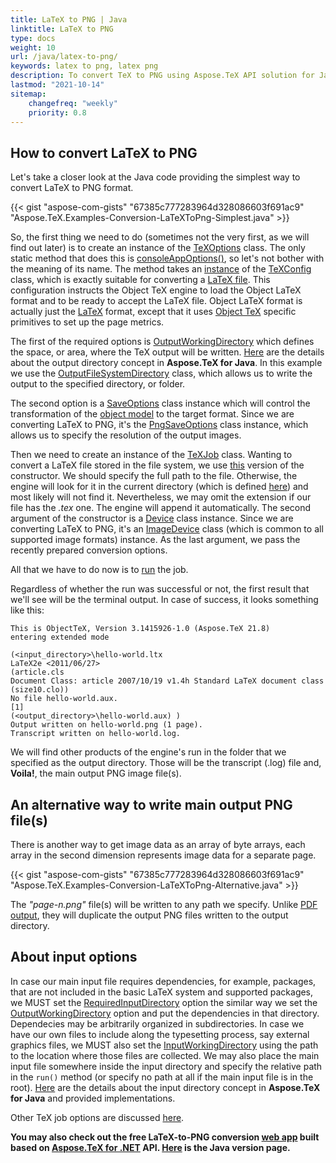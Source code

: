 ```yaml
---
title: LaTeX to PNG | Java
linktitle: LaTeX to PNG
type: docs
weight: 10
url: /java/latex-to-png/
keywords: latex to png, latex png
description: To convert TeX to PNG using Aspose.TeX API solution for Java learn this article to see that describes how to do this and the code examples.
lastmod: "2021-10-14"
sitemap:
    changefreq: "weekly"
    priority: 0.8
---
```


## **How to convert LaTeX to PNG**

Let's take a closer look at the Java code providing the simplest way to convert LaTeX to PNG format.

{{< gist "aspose-com-gists" "67385c777283964d328086603f691ac9" "Aspose.TeX.Examples-Conversion-LaTeXToPng-Simplest.java" >}}

So, the first thing we need to do (sometimes not the very first, as we will find out later) is to create an instance of the [TeXOptions](https://reference.aspose.com/tex/java/com.aspose.tex/TeXOptions) class. The only static method that does this is [consoleAppOptions()](https://reference.aspose.com/tex/java/com.aspose.tex/TeXOptions#consoleAppOptions-com.aspose.tex.TeXConfig-), so let's not bother with the meaning of its name. The method takes an [instance](https://reference.aspose.com/tex/java/com.aspose.tex/TeXConfig#objectLaTeX--) of the [TeXConfig](https://reference.aspose.com/tex/java/com.aspose.tex/TeXConfig) class, which is exactly suitable for converting a [LaTeX file](/tex/net/latex-io/#latex-file). This configuration instructs the Object TeX engine to load the Object LaTeX format and to be ready to accept the LaTeX file. Object LaTeX format is actually just the [LaTeX](/tex/net/what-is-latex/) format, except that it uses [Object TeX](/tex/net/aspose-tex-and-object-tex/#object-tex) specific primitives to set up the page metrics.

The first of the required options is [OutputWorkingDirectory](https://reference.aspose.com/tex/java/com.aspose.tex/TeXOptions#getOutputWorkingDirectory--) which defines the space, or area, where the TeX output will be written. [Here](/tex/java/aspose-tex-output/) are the details about the output directory concept in **Aspose.TeX for Java**. In this example we use the [OutputFileSystemDirectory](https://reference.aspose.com/tex/java/com.aspose.tex/OutputFileSystemDirectory) class, which allows us to write the output to the specified directory, or folder.

The second option is a [SaveOptions](https://reference.aspose.com/tex/java/com.aspose.tex.rendering/SaveOptions) class instance which will control the transformation of the [object model](/tex/net/aspose-tex-and-object-tex/#why-the-new-tex-is-object) to the target format. Since we are converting LaTeX to PNG, it's the [PngSaveOptions](https://reference.aspose.com/tex/java/com.aspose.tex.rendering/PngSaveOptions) class instance, which allows us to specify the resolution of the output images.

Then we need to create an instance of the [TeXJob](https://reference.aspose.com/tex/java/com.aspose.tex/TeXJob) class. Wanting to convert a LaTeX file stored in the file system, we use [this](https://reference.aspose.com/tex/java/com.aspose.tex/TeXJob#TeXJob-java.lang.String-com.aspose.tex.rendering.Device-com.aspose.tex.TeXOptions-) version of the constructor. We should specify the full path to the file. Otherwise, the engine will look for it in the current directory (which is defined [here](https://docs.oracle.com/javase/7/docs/api/java/io/File.html)) and most likely will not find it. Nevertheless, we may omit the extension if our file has the *.tex* one. The engine will append it automatically. The second argument of the constructor is a [Device](https://reference.aspose.com/tex/java/com.aspose.tex.rendering/Device) class instance. Since we are converting LaTeX to PNG, it's an [ImageDevice](https://reference.aspose.com/tex/java/com.aspose.tex.rendering/ImageDevice) class (which is common to all supported image formats) instance. As the last argument, we pass the recently prepared conversion options.

All that we have to do now is to [run](https://reference.aspose.com/tex/java/com.aspose.tex/TeXJob#run--) the job.

Regardless of whether the run was successful or not, the first result that we'll see will be the terminal output. In case of success, it looks something like this:

```text
This is ObjectTeX, Version 3.1415926-1.0 (Aspose.TeX 21.8)
entering extended mode

(<input_directory>\hello-world.ltx
LaTeX2e <2011/06/27>
(article.cls
Document Class: article 2007/10/19 v1.4h Standard LaTeX document class
(size10.clo))
No file hello-world.aux.
[1]
(<output_directory>\hello-world.aux) )
Output written on hello-world.png (1 page).
Transcript written on hello-world.log.
```

We will find other products of the engine's run in the folder that we specified as the output directory. Those will be the transcript (.log) file and, **Voila!**, the main output PNG image file(s).

## **An alternative way to write main output PNG file(s)**

There is another way to get image data as an array of byte arrays, each array in the second dimension represents image data for a separate page.

{{< gist "aspose-com-gists" "67385c777283964d328086603f691ac9" "Aspose.TeX.Examples-Conversion-LaTeXToPng-Alternative.java" >}}

The *"page-n.png"* file(s) will be written to any path we specify. Unlike [PDF output](/tex/java/latex-to-pdf/#an-alternative-way-to-write-main-output-pdf-file), they will duplicate the output PNG files written to the output directory.

## **About input options**

In case our main input file requires dependencies, for example, packages, that are not included in the basic LaTeX system and supported packages, we MUST set the [RequiredInputDirectory](https://reference.aspose.com/tex/java/com.aspose.tex/TeXOptions#getRequiredInputDirectory--) option the similar way we set the [OutputWorkingDirectory](https://reference.aspose.com/tex/java/com.aspose.tex/TeXOptions#getOutputWorkingDirectory--) option and put the dependencies in that directory. Dependecies may be arbitrarily organized in subdirectories. In case we have our own files to include along the typesetting process, say external graphics files, we MUST also set the [InputWorkingDirectory](https://reference.aspose.com/tex/java/com.aspose.tex/TeXOptions#getInputWorkingDirectory--) using the path to the location where those files are collected. We may also place the main input file somewhere inside the input directory and specify the relative path in the `run()` method (or specify no path at all if the main input file is in the root). [Here](/tex/java/aspose-tex-input/) are the details about the input directory concept in **Aspose.TeX for Java** and provided implementations.

Other TeX job options are discussed [here](/tex/java/other-options/).

**You may also check out the free LaTeX-to-PNG conversion [web app](https://products.aspose.app/tex/conversion/latex-to-png) built based on [Aspose.TeX for .NET](https://products.aspose.com/tex/net/) API. [Here](https://products.aspose.com/tex/java/) is the Java version page.**